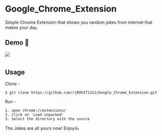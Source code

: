 # Google_Chrome_Extension
Simple Chrome Extension that shows you random jokes from internet that makes your day.



## Demo :purple_heart:


<img style="text-align:center" src="https://user-images.githubusercontent.com/81709725/135051633-415f7ae7-6f67-4594-b844-48e294023fe0.png"/>

#

Usage
----------------

Clone -
```
$ git clone https://github.com/rjROhIT1312/Google_Chrome_Extension.git
```
Run -
```
1. open chrome://extensions/
2. Click on 'Load unpacked'
3. Select the directory with the source
```

The Jokes are all yours now! Enjoy:thumbsup:

